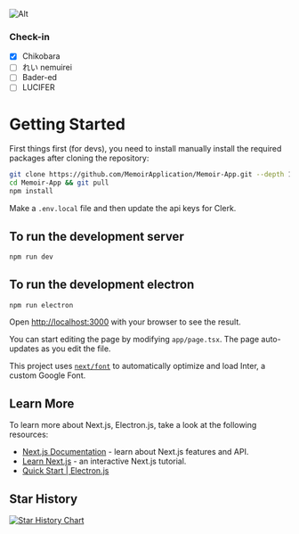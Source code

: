<!-- This is a [Next.js](https://nextjs.org/) project bootstrapped with [`create-next-app`](https://github.com/vercel/next.js/tree/canary/packages/create-next-app). -->

![Alt](https://repobeats.axiom.co/api/embed/666050adf3141b96af9b7d198422970553da7ba0.svg "Repobeats analytics image")

### Check-in

- [x] Chikobara
- [ ] れい nemuirei
- [ ] Bader-ed
- [ ] LUCIFER

# Getting Started

First things first (for devs), you need to install manually install the required packages after cloning the repository:

```bash
git clone https://github.com/MemoirApplication/Memoir-App.git --depth 1
cd Memoir-App && git pull
npm install
```

Make a `.env.local` file and then update the api keys for Clerk.

## To run the development server

```bash
npm run dev
```

## To run the development electron

```bash
npm run electron
```

Open [http://localhost:3000](http://localhost:3000) with your browser to see the result.

You can start editing the page by modifying `app/page.tsx`. The page auto-updates as you edit the file.

This project uses [`next/font`](https://nextjs.org/docs/basic-features/font-optimization) to automatically optimize and load Inter, a custom Google Font.

## Learn More

To learn more about Next.js, Electron.js, take a look at the following resources:

- [Next.js Documentation](https://nextjs.org/docs) - learn about Next.js features and API.
- [Learn Next.js](https://nextjs.org/learn) - an interactive Next.js tutorial.
- [Quick Start | Electron.js](https://www.electronjs.org/docs/latest/tutorial/quick-start)
<!-- You can check out [the Next.js GitHub repository](https://github.com/vercel/next.js/) - your feedback and contributions are welcome! -->

## Star History

<a href="https://star-history.com/#MemoirApplication/Memoir-App&Date">
 <picture>
   <source media="(prefers-color-scheme: dark)" srcset="https://api.star-history.com/svg?repos=MemoirApplication/Memoir-App&type=Date&theme=dark" />
   <source media="(prefers-color-scheme: light)" srcset="https://api.star-history.com/svg?repos=MemoirApplication/Memoir-App&type=Date" />
   <img alt="Star History Chart" src="https://api.star-history.com/svg?repos=MemoirApplication/Memoir-App&type=Date" />
 </picture>
</a>
